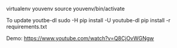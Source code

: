 <!--First virtual env-->
virtualenv youvenv
source youvenv/bin/activate

To update youtbe-dl
 sudo -H pip install -U youtube-dl
pip install -r requirements.txt
 
 Demo: https://www.youtube.com/watch?v=Q8CjOvWGNgw
